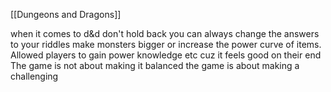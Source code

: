  [[Dungeons and Dragons]] 
 
 when it comes to d&d don't hold back you can always change the answers to your riddles make monsters bigger or increase the power curve of items. Allowed players to gain power knowledge etc cuz it feels good on their end The game is not about making it balanced the game is about making a challenging